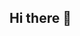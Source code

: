 ## Hi there 👋

<!--

**pawanrhd/pawanrhd** is a ✨ _special_ ✨ repository because its `README.md` (this file) appears on your GitHub profile.

Here are some ideas to get you started:

-  I’m currently working on 
- 🔭 I’m currently working on Frontend Projects
- 🌱 I’m currently learning Full Stack Projects
- 👯 I’m looking to collaborate on Full Stack Technologies
- 🤔 I’m looking for help with DSA/System Design 
- 💬 Ask me about anything
- 📫 How to reach me: yupnothing@gmail.com
- ⚡ Fun fact: I like to code alot and learn alot even though I fail alot

-->

